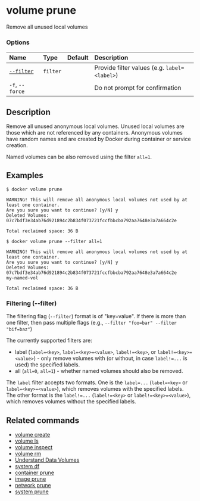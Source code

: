 # volume prune

<!---MARKER_GEN_START-->
Remove all unused local volumes

### Options

| Name                  | Type     | Default | Description                                  |
|:----------------------|:---------|:--------|:---------------------------------------------|
| [`--filter`](#filter) | `filter` |         | Provide filter values (e.g. `label=<label>`) |
| `-f`, `--force`       |          |         | Do not prompt for confirmation               |


<!---MARKER_GEN_END-->

## Description

Remove all unused anonymous local volumes. Unused local volumes are those which
are not referenced by any containers. Anonymous volumes have random names and
are created by Docker during container or service creation.

Named volumes can be also removed using the filter `all=1`.

## Examples

```console
$ docker volume prune

WARNING! This will remove all anonymous local volumes not used by at least one container.
Are you sure you want to continue? [y/N] y
Deleted Volumes:
07c7bdf3e34ab76d921894c2b834f073721fccfbbcba792aa7648e3a7a664c2e

Total reclaimed space: 36 B

$ docker volume prune --filter all=1

WARNING! This will remove all anonymous local volumes not used by at least one container.
Are you sure you want to continue? [y/N] y
Deleted Volumes:
07c7bdf3e34ab76d921894c2b834f073721fccfbbcba792aa7648e3a7a664c2e
my-named-vol

Total reclaimed space: 36 B
```

### <a name="filter"></a> Filtering (--filter)

The filtering flag (`--filter`) format is of "key=value". If there is more
than one filter, then pass multiple flags (e.g., `--filter "foo=bar" --filter "bif=baz"`)

The currently supported filters are:

* label (`label=<key>`, `label=<key>=<value>`, `label!=<key>`, or `label!=<key>=<value>`) - only remove volumes with (or without, in case `label!=...` is used) the specified labels.
* all (`all=0`, `all=1`) - whether named volumes should also be removed.

The `label` filter accepts two formats. One is the `label=...` (`label=<key>` or `label=<key>=<value>`),
which removes volumes with the specified labels. The other
format is the `label!=...` (`label!=<key>` or `label!=<key>=<value>`), which removes
volumes without the specified labels.


## Related commands

* [volume create](volume_create.md)
* [volume ls](volume_ls.md)
* [volume inspect](volume_inspect.md)
* [volume rm](volume_rm.md)
* [Understand Data Volumes](https://docs.docker.com/storage/volumes/)
* [system df](system_df.md)
* [container prune](container_prune.md)
* [image prune](image_prune.md)
* [network prune](network_prune.md)
* [system prune](system_prune.md)
